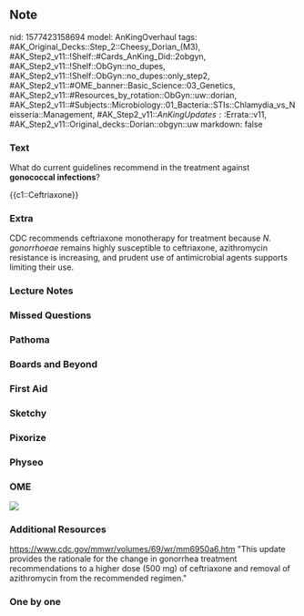 ## Note
nid: 1577423158694
model: AnKingOverhaul
tags: #AK_Original_Decks::Step_2::Cheesy_Dorian_(M3), #AK_Step2_v11::!Shelf::#Cards_AnKing_Did::2obgyn, #AK_Step2_v11::!Shelf::ObGyn::no_dupes, #AK_Step2_v11::!Shelf::ObGyn::no_dupes::only_step2, #AK_Step2_v11::#OME_banner::Basic_Science::03_Genetics, #AK_Step2_v11::#Resources_by_rotation::ObGyn::uw::dorian, #AK_Step2_v11::#Subjects::Microbiology::01_Bacteria::STIs::Chlamydia_vs_Neisseria::Management, #AK_Step2_v11::$AnKingUpdates::$Errata::v11, #AK_Step2_v11::Original_decks::Dorian::obgyn::uw
markdown: false

### Text
What do current guidelines recommend in the treatment against
<b>gonococcal infections</b>?
<div>
  {{c1::Ceftriaxone}}
</div>

### Extra
CDC recommends ceftriaxone monotherapy for treatment because <i>N.
gonorrhoeae</i> remains highly susceptible to ceftriaxone,
azithromycin resistance is increasing, and prudent use of
antimicrobial agents supports limiting their use.

### Lecture Notes


### Missed Questions


### Pathoma


### Boards and Beyond


### First Aid


### Sketchy


### Pixorize


### Physeo


### OME
<div class="ome-widget">
  <a href="https://onlinemeded.org/spa/obgyn?ref=anki"><img src=
  "_OME_AnkiFlashcards_Topic_1.png"></a>
</div>

### Additional Resources
<a href=
"https://www.cdc.gov/mmwr/volumes/69/wr/mm6950a6.htm">https://www.cdc.gov/mmwr/volumes/69/wr/mm6950a6.htm</a>
"This update provides the rationale for the change in gonorrhea
treatment recommendations to a higher dose (500 mg) of ceftriaxone
and removal of azithromycin from the recommended regimen."

### One by one

